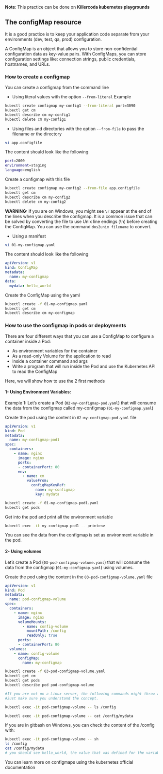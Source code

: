**Note**: This practice can be done on **Killercoda kubernetes playgrounds**

## The configMap resource

It is a good practice is to keep your application code separate from your environments (dev, test, qa, prod) configuration. 

A ConfigMap is an object that allows you to store non-confidential configuration data as key-value pairs. With ConfigMaps, you can store configuration settings like:  connection strings, public credentials, hostnames, and URLs.

### How to create a configmap

You can create a configmap from the command line

- Using literal values with the option `--from-literal` 
Example
```bash
kubectl create configmap my-config1 --from-literal port=3090 
kubectl get cm
kubectl describe cm my-config1
kubectl delete cm my-config1
```
- Using files and directories with the option `--from-file` to pass the filename or the directory 
```bash
vi app.configfile
```
The content should look like the following
```bash
port=2000
environment=staging
language=english
```

Create a configmap with this file
```bash
kubectl create configmap my-config2 --from-file app.configfile
kubectl get cm
kubectl describe cm my-config2
kubectl delete cm my-config2
```
**WARNING:** if you are on Windows, you might see `\r` appear at the end of the lines when you describe the configmap. It is a common issue that can be solved by converting the file to use Unix line endings (\n) before creating the ConfigMap. You can use the command `dos2unix filename` to convert.

- Using a manifest
```bash
vi 01-my-configmap.yaml
```

The content should look like the following
```yaml
apiVersion: v1
kind: ConfigMap
metadata:
  name: my-configmap
data:
  mydata: hello_world
```
Create the ConfigMap using the yaml 
```bash
kubectl create -f 01-my-configmap.yaml
kubectl get cm
kubectl describe cm my-configmap
```

### How to use the configmap in pods or deployments

There are four different ways that you can use a ConfigMap to configure a container inside a Pod:

- As environment variables for the container
- As a read-only Volume for the application to read
- Inside a container command and args
- Write a program that will run inside the Pod and use the Kubernetes API to read the ConfigMap

Here, we will show how to use the 2 first methods

#### 1- Using Environment Variables: 
Example 1: Let’s create a Pod (`02-my-configmap-pod.yaml`) that will consume the data from the configmap called my-configmap (`01-my-configmap.yaml`)

Create the pod using the content in `02-my-configmap-pod.yaml` file
```yaml
apiVersion: v1
kind: Pod
metadata:
  name: my-configmap-pod1
spec:
  containers:
    - name: nginx
      image: nginx
      ports:
      - containerPort: 80
      env:
        - name: cm
          valueFrom:
            configMapKeyRef:
              name: my-configmap
              key: mydata
```

```bash
kubectl create -f 01-my-configmap-pod1.yaml
kubectl get pods
```
Get into the pod and print all the environment variable
```bash
kubectl exec -it my-configmap-pod1 -- printenv
```
You can see the data from the configmap is set as environment variable in the pod.


#### 2- Using volumes

Let’s create a Pod (`03-pod-configmap-volume.yaml`) that will consume the data from the configmap (`01-my-configmap.yaml`) using volumes.

Create the  pod using the content in the `03-pod-configmap-volume.yaml` file

```yaml
apiVersion: v1
kind: Pod
metadata:
  name: pod-configmap-volume
spec:
  containers:
    - name: nginx
      image: nginx
      volumeMounts:
        - name: config-volume
          mountPath: /config
          readOnly: true
      ports:
      - containerPort: 80
  volumes:
    - name: config-volume
      configMap:
        name: my-configmap
```
```bash
kubectl create -f 03-pod-configmap-volume.yaml
kubectl get cm
kubectl get pods
kubectl describe pod pod-configmap-volume

#If you are not on a Linux server, the following commands might throw a No such file or directory error.
#Just make sure you understand the concept.

kubectl exec -it pod-configmap-volume -- ls /config

kubectl exec -it pod-configmap-volume -- cat /config/mydata
```
If you are in gitbash on Windows, you can check the content of the /config with:
```bash
kubectl exec -it pod-configmap-volume -- sh
ls /config
cat /config/mydata
# you should see hello_world, the value that was defined for the variable mydata in the configmap
```


You can learn more on configmaps using the kubernetes official documentation

